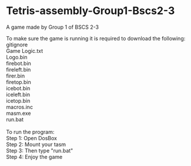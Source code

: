 # Tetris-assembly-Group1-Bscs2-3
A game made by Group 1 of BSCS 2-3 <br/>

To make sure the game is running it is required to download the following:<br/>
gitignore<br/>
Game Logic.txt<br/>
Logo.bin<br/>
firebot.bin<br/>
fireleft.bin<br/>
firer.bin<br/>
firetop.bin<br/>
icebot.bin<br/>
iceleft.bin<br/>
icetop.bin<br/>
macros.inc<br/>
masm.exe<br/>
run.bat<br/>
<br/>
To run the program:<br/>
Step 1: Open DosBox<br/>
Step 2: Mount your tasm<br/>
Step 3: Then type "run.bat"<br/>
Step 4: Enjoy the game<br/>
